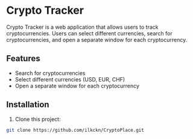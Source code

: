 # Crypto Tracker

Crypto Tracker is a web application that allows users to track cryptocurrencies. Users can select different currencies, search for cryptocurrencies, and open a separate window for each cryptocurrency.

## Features

- Search for cryptocurrencies
- Select different currencies (USD, EUR, CHF)
- Open a separate window for each cryptocurrency

## Installation

1. Clone this project:

```bash
git clone https://github.com/ilkckn/CryptoPlace.git

